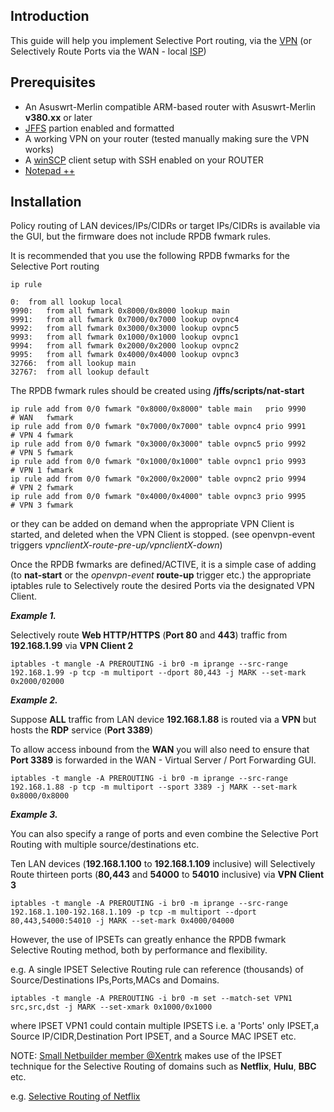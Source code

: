 ## Introduction ##

This guide will help you implement Selective Port routing, via the [VPN](http://en.wikipedia.org/wiki/Virtual_private_network) (or Selectively Route Ports via the WAN  - local [ISP](http://en.wikipedia.org/wiki/Internet_service_provider))


## Prerequisites ##

* An Asuswrt-Merlin compatible ARM-based router with Asuswrt-Merlin **v380.xx** or later
* [JFFS](https://github.com/RMerl/asuswrt-merlin/wiki/JFFS) partion enabled and formatted
* A working VPN on your router (tested manually making sure the VPN works)
* A [winSCP](http://winscp.net/eng/download.php#download2) client setup with SSH enabled on your ROUTER
* [Notepad ++](http://notepad-plus-plus.org/)

## Installation ##

Policy routing of LAN devices/IPs/CIDRs or target IPs/CIDRs is available via the GUI, but the firmware does not include RPDB fwmark rules.

It is recommended that you use the following RPDB fwmarks for the Selective Port routing
```
ip rule

0:	from all lookup local
9990:	from all fwmark 0x8000/0x8000 lookup main
9991:	from all fwmark 0x7000/0x7000 lookup ovpnc4
9992:	from all fwmark 0x3000/0x3000 lookup ovpnc5
9993:	from all fwmark 0x1000/0x1000 lookup ovpnc1
9994:	from all fwmark 0x2000/0x2000 lookup ovpnc2
9995:	from all fwmark 0x4000/0x4000 lookup ovpnc3
32766:  from all lookup main
32767:  from all lookup default
```
The RPDB fwmark rules should be created using **/jffs/scripts/nat-start**
```
ip rule add from 0/0 fwmark "0x8000/0x8000" table main   prio 9990        # WAN   fwmark
ip rule add from 0/0 fwmark "0x7000/0x7000" table ovpnc4 prio 9991        # VPN 4 fwmark
ip rule add from 0/0 fwmark "0x3000/0x3000" table ovpnc5 prio 9992        # VPN 5 fwmark
ip rule add from 0/0 fwmark "0x1000/0x1000" table ovpnc1 prio 9993        # VPN 1 fwmark
ip rule add from 0/0 fwmark "0x2000/0x2000" table ovpnc2 prio 9994        # VPN 2 fwmark
ip rule add from 0/0 fwmark "0x4000/0x4000" table ovpnc3 prio 9995        # VPN 3 fwmark
```
or they can be added on demand when the appropriate VPN Client is started, and deleted when the VPN Client is stopped.
(see openvpn-event triggers _vpnclientX-route-pre-up/vpnclientX-down_)

Once the RPDB fwmarks are defined/ACTIVE, it is a simple case of adding (to **nat-start** or the _openvpn-event_ **route-up** trigger etc.) the appropriate iptables rule to Selectively route the desired Ports via the designated VPN Client.

***Example 1.***

Selectively route **Web HTTP/HTTPS** (**Port 80** and **443**) traffic from **192.168.1.99** via **VPN Client 2**
```
iptables -t mangle -A PREROUTING -i br0 -m iprange --src-range 192.168.1.99 -p tcp -m multiport --dport 80,443 -j MARK --set-mark 0x2000/02000
```
***Example 2.***

Suppose **ALL** traffic from LAN device **192.168.1.88** is routed via a **VPN** but hosts the **RDP** service (**Port 3389**)

To allow access inbound from the **WAN** you will also need to ensure that **Port 3389** is forwarded in the WAN - Virtual Server / Port Forwarding GUI.
```
iptables -t mangle -A PREROUTING -i br0 -m iprange --src-range 192.168.1.88 -p tcp -m multiport --sport 3389 -j MARK --set-mark 0x8000/0x8000
```

***Example 3.***

You can also specify a range of ports and even combine the Selective Port Routing with multiple source/destinations etc.

Ten LAN devices (**192.168.1.100** to **192.168.1.109** inclusive) will Selectively Route thirteen ports (**80,443** and **54000** to **54010** inclusive) via **VPN Client 3** 

```
iptables -t mangle -A PREROUTING -i br0 -m iprange --src-range 192.168.1.100-192.168.1.109 -p tcp -m multiport --dport 80,443,54000:54010 -j MARK --set-mark 0x4000/04000
```

However, the use of IPSETs can greatly enhance the RPDB fwmark Selective Routing method, both by performance and flexibility.

e.g. A single IPSET Selective Routing rule can reference (thousands) of Source/Destinations IPs,Ports,MACs and Domains.

```
iptables -t mangle -A PREROUTING -i br0 -m set --match-set VPN1 src,src,dst -j MARK --set-xmark 0x1000/0x1000
```
where IPSET VPN1 could contain multiple IPSETS i.e. a 'Ports' only IPSET,a Source IP/CIDR,Destination Port IPSET, and a Source MAC IPSET etc. 

NOTE: [Small Netbuilder member @Xentrk](https://www.snbforums.com/members/xentrk.49161/) makes use of the IPSET technique for the Selective Routing of domains such as **Netflix**, **Hulu**, **BBC** etc.

e.g. [Selective Routing of Netflix](https://www.snbforums.com/threads/selective-routing-for-netflix.42661/)

